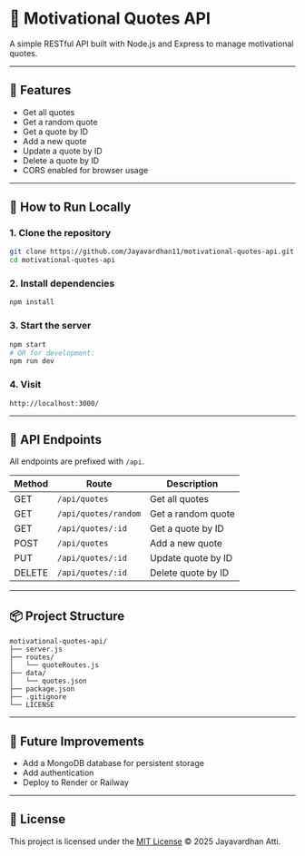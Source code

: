# 💬 Motivational Quotes API

A simple RESTful API built with Node.js and Express to manage motivational quotes.

---

## 📁 Features

- Get all quotes
- Get a random quote
- Get a quote by ID
- Add a new quote
- Update a quote by ID
- Delete a quote by ID
- CORS enabled for browser usage

---

## 🚀 How to Run Locally

### 1. Clone the repository
```bash
git clone https://github.com/Jayavardhan11/motivational-quotes-api.git
cd motivational-quotes-api
```

### 2. Install dependencies
```bash
npm install
```

### 3. Start the server
```bash
npm start
# OR for development:
npm run dev
```

### 4. Visit
```
http://localhost:3000/
```

---

## 📌 API Endpoints

All endpoints are prefixed with `/api`.

| Method | Route                  | Description                |
|--------|------------------------|----------------------------|
| GET    | `/api/quotes`          | Get all quotes             |
| GET    | `/api/quotes/random`   | Get a random quote         |
| GET    | `/api/quotes/:id`      | Get a quote by ID          |
| POST   | `/api/quotes`          | Add a new quote            |
| PUT    | `/api/quotes/:id`      | Update quote by ID         |
| DELETE | `/api/quotes/:id`      | Delete quote by ID         |

---

## 📦 Project Structure

```
motivational-quotes-api/
├── server.js
├── routes/
│   └── quoteRoutes.js
├── data/
│   └── quotes.json
├── package.json
├── .gitignore
└── LICENSE
```

---

## 🧠 Future Improvements

- Add a MongoDB database for persistent storage
- Add authentication
- Deploy to Render or Railway

---

## 📜 License

This project is licensed under the [MIT License](./LICENSE) © 2025 Jayavardhan Atti.